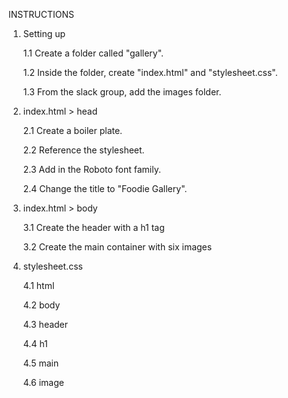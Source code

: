 INSTRUCTIONS

1. Setting up

   1.1 Create a folder called "gallery".

   1.2 Inside the folder, create "index.html" and "stylesheet.css".

   1.3 From the slack group, add the images folder.

2. index.html > head

   2.1 Create a boiler plate.

   2.2 Reference the stylesheet.

   2.3 Add in the Roboto font family.

   2.4 Change the title to "Foodie Gallery".

3. index.html > body

   3.1 Create the header with a h1 tag

   3.2 Create the main container with six images

4. stylesheet.css

   4.1 html

   4.2 body

   4.3 header

   4.4 h1

   4.5 main

   4.6 image
